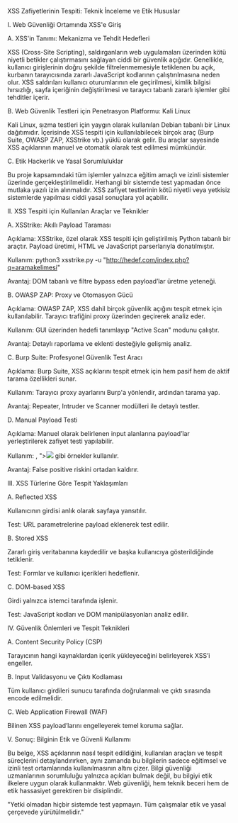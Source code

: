 XSS Zafiyetlerinin Tespiti: Teknik İnceleme ve Etik Hususlar

I. Web Güvenliği Ortamında XSS'e Giriş

A. XSS'in Tanımı: Mekanizma ve Tehdit Hedefleri

XSS (Cross-Site Scripting), saldırganların web uygulamaları üzerinden kötü niyetli betikler çalıştırmasını sağlayan ciddi bir güvenlik açığıdır. Genellikle, kullanıcı girişlerinin doğru şekilde filtrelenmemesiyle tetiklenen bu açık, kurbanın tarayıcısında zararlı JavaScript kodlarının çalıştırılmasına neden olur. XSS saldırıları kullanıcı oturumlarının ele geçirilmesi, kimlik bilgisi hırsızlığı, sayfa içeriğinin değiştirilmesi ve tarayıcı tabanlı zararlı işlemler gibi tehditler içerir.

B. Web Güvenlik Testleri için Penetrasyon Platformu: Kali Linux

Kali Linux, sızma testleri için yaygın olarak kullanılan Debian tabanlı bir Linux dağıtımıdır. İçerisinde XSS tespiti için kullanılabilecek birçok araç (Burp Suite, OWASP ZAP, XSStrike vb.) yüklü olarak gelir. Bu araçlar sayesinde XSS açıklarının manuel ve otomatik olarak test edilmesi mümkündür.

C. Etik Hackerlık ve Yasal Sorumluluklar

Bu proje kapsamındaki tüm işlemler yalnızca eğitim amaçlı ve izinli sistemler üzerinde gerçekleştirilmelidir. Herhangi bir sistemde test yapmadan önce mutlaka yazılı izin alınmalıdır. XSS zafiyet testlerinin kötü niyetli veya yetkisiz sistemlerde yapılması ciddi yasal sonuçlara yol açabilir.

II. XSS Tespiti için Kullanılan Araçlar ve Teknikler

A. XSStrike: Akıllı Payload Taraması

Açıklama: XSStrike, özel olarak XSS tespiti için geliştirilmiş Python tabanlı bir araçtır. Payload üretimi, HTML ve JavaScript parserlarıyla donatılmıştır.

Kullanım: python3 xsstrike.py -u "http://hedef.com/index.php?q=aramakelimesi"

Avantaj: DOM tabanlı ve filtre bypass eden payload’lar üretme yeteneği.

B. OWASP ZAP: Proxy ve Otomasyon Gücü

Açıklama: OWASP ZAP, XSS dahil birçok güvenlik açığını tespit etmek için kullanılabilir. Tarayıcı trafiğini proxy üzerinden geçirerek analiz eder.

Kullanım: GUI üzerinden hedefi tanımlayıp "Active Scan" modunu çalıştır.

Avantaj: Detaylı raporlama ve eklenti desteğiyle gelişmiş analiz.

C. Burp Suite: Profesyonel Güvenlik Test Aracı

Açıklama: Burp Suite, XSS açıklarını tespit etmek için hem pasif hem de aktif tarama özellikleri sunar.

Kullanım: Tarayıcı proxy ayarlarını Burp'a yönlendir, ardından tarama yap.

Avantaj: Repeater, Intruder ve Scanner modülleri ile detaylı testler.

D. Manual Payload Testi

Açıklama: Manuel olarak belirlenen input alanlarına payload’lar yerleştirilerek zafiyet testi yapılabilir.

Kullanım: <script>alert(1)</script>, "><img src=x onerror=alert(1)> gibi örnekler kullanılır.

Avantaj: False positive riskini ortadan kaldırır.

III. XSS Türlerine Göre Tespit Yaklaşımları

A. Reflected XSS

Kullanıcının girdisi anlık olarak sayfaya yansıtılır.

Test: URL parametrelerine payload eklenerek test edilir.

B. Stored XSS

Zararlı giriş veritabanına kaydedilir ve başka kullanıcıya gösterildiğinde tetiklenir.

Test: Formlar ve kullanıcı içerikleri hedeflenir.

C. DOM-based XSS

Girdi yalnızca istemci tarafında işlenir.

Test: JavaScript kodları ve DOM manipülasyonları analiz edilir.

IV. Güvenlik Önlemleri ve Tespit Teknikleri

A. Content Security Policy (CSP)

Tarayıcının hangi kaynaklardan içerik yükleyeceğini belirleyerek XSS’i engeller.

B. Input Validasyonu ve Çıktı Kodlaması

Tüm kullanıcı girdileri sunucu tarafında doğrulanmalı ve çıktı sırasında encode edilmelidir.

C. Web Application Firewall (WAF)

Bilinen XSS payload’larını engelleyerek temel koruma sağlar.

V. Sonuç: Bilginin Etik ve Güvenli Kullanımı

Bu belge, XSS açıklarının nasıl tespit edildiğini, kullanılan araçları ve tespit süreçlerini detaylandırırken, aynı zamanda bu bilgilerin sadece eğitimsel ve izinli test ortamlarında kullanılmasının altını çizer. Bilgi güvenliği uzmanlarının sorumluluğu yalnızca açıkları bulmak değil, bu bilgiyi etik ilkelere uygun olarak kullanmaktır. Web güvenliği, hem teknik beceri hem de etik hassasiyet gerektiren bir disiplindir.

"Yetki olmadan hiçbir sistemde test yapmayın. Tüm çalışmalar etik ve yasal çerçevede yürütülmelidir."
